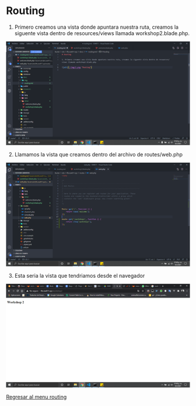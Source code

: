 # Routing

1. Primero creamos una vista donde apuntara nuestra ruta, creamos la siguente vista dentro de resources/views llamada workshop2.blade.php.

![alt](../img/1.png "Routing")

2. Llamamos la vista que creamos dentro del archivo de routes/web.php

![alt](../img/2.png "Routing")

3. Esta seria la vista que tendriamos desde el navegador

![alt](../img/3.png "Routing")

[Regresar al menu routing](./menuRouting.md)
